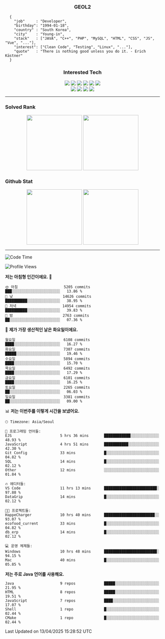 <div align="center">

  ### GEOL2
</div>

```
  {
    "job"     : "Developer",
    "birthday": "1994-01-18",
    "country" : "South Korea",
    "city"    : "Young-in",
    "stack"   : ["JAVA", "C++", "PHP", "MySQL", "HTML", "CSS", "JS", "Vue", "..."],
    "interest": ["Clean Code", "Testing", "Linux", "..."], 
    "quote"   : "There is nothing good unless you do it. - Erich Kästner"
  }
  ```
  
<div align="center">
  
  ### Interested Tech
  
  <img src="https://img.shields.io/badge/Laravel-F05340?style=flat-square&logo=Laravel&logoColor=white">
  <img src="https://img.shields.io/badge/SpringBoot-6DB33F?style=flat-square&logo=SpringBoot&logoColor=white">
  <img src="https://img.shields.io/badge/-NestJs-ea2845?style=flat-square&logo=nestjs&logoColor=white">
  <img src="https://img.shields.io/badge/Express-000000?style=flat-square&logo=Express&logoColor=white">
  <img src="https://img.shields.io/badge/Three.js-000000?style=flat-square&logo=Three.js&logoColor=white">
  <img src="https://img.shields.io/badge/OpenAI-%23412991?style=flat-square&logo=openai&logoColor=white">
  <br>
  <img src="https://img.shields.io/badge/Java-ED8B00?style=flat-square&logo=openjdk&logoColor=white">
  <img src="https://img.shields.io/badge/JavaScript-F7DF1E?style=flat-square&logo=JavaScript&logoColor=black">
  <img src="https://img.shields.io/badge/TypeScript-007acc?style=flat-square&logo=TypeScript&logoColor=black">
  <img src="https://img.shields.io/badge/MySQL-4479A1?style=flat-square&logo=mysql&logoColor=white"><br>

</div>

------------

  ### Solved Rank
  
  <div align="center">
    <img height="180em" src="https://mazassumnida.wtf/api/v2/generate_badge?boj=geol2">
    <img height="180em" src="https://leetcard.jacoblin.cool/Geol2?theme=light&font=Gugi&border=0&radius=20">
  </div>
  
  ### Github Stat 
  <div align="center">
    <img height="180em" src="https://github-readme-stats-git-masterrstaa-rickstaa.vercel.app/api?username=geol2&show_icons=true&theme=dark">
    <img height="180em" src="https://github-readme-stats-git-masterrstaa-rickstaa.vercel.app/api/top-langs/?username=geol2&show_icons=true&hide=css,scss,html&layout=compact&theme=dark&count_private=true&langs_count=8">
  </div>
  
------------
<!--START_SECTION:waka-->
![Code Time](http://img.shields.io/badge/Code%20Time-4%2C069%20hrs%2041%20mins-blue)

![Profile Views](http://img.shields.io/badge/Profile%20Views-0-blue)

**저는 아침형 인간이에요. 🐤** 

```text
🌞 아침                     5205 commits        ███░░░░░░░░░░░░░░░░░░░░░░   13.86 % 
🌆 낮　                     14626 commits       ██████████░░░░░░░░░░░░░░░   38.95 % 
🌃 저녁                     14954 commits       ██████████░░░░░░░░░░░░░░░   39.83 % 
🌙 밤　                     2763 commits        ██░░░░░░░░░░░░░░░░░░░░░░░   07.36 % 
```
📅 **제가 가장 생산적인 날은 화요일이에요.** 

```text
월요일                      6108 commits        ████░░░░░░░░░░░░░░░░░░░░░   16.27 % 
화요일                      7307 commits        █████░░░░░░░░░░░░░░░░░░░░   19.46 % 
수요일                      5894 commits        ████░░░░░░░░░░░░░░░░░░░░░   15.70 % 
목요일                      6492 commits        ████░░░░░░░░░░░░░░░░░░░░░   17.29 % 
금요일                      6101 commits        ████░░░░░░░░░░░░░░░░░░░░░   16.25 % 
토요일                      2265 commits        ██░░░░░░░░░░░░░░░░░░░░░░░   06.03 % 
일요일                      3381 commits        ██░░░░░░░░░░░░░░░░░░░░░░░   09.00 % 
```


📊 **저는 이번주를 이렇게 시간을 보냈어요.** 

```text
🕑︎ Timezone: Asia/Seoul

💬 프로그래밍 언어들: 
EJS                      5 hrs 36 mins       ████████████░░░░░░░░░░░░░   48.93 % 
JavaScript               4 hrs 51 mins       ███████████░░░░░░░░░░░░░░   42.30 % 
Git Config               33 mins             █░░░░░░░░░░░░░░░░░░░░░░░░   04.82 % 
SQL                      14 mins             █░░░░░░░░░░░░░░░░░░░░░░░░   02.12 % 
Other                    12 mins             ░░░░░░░░░░░░░░░░░░░░░░░░░   01.84 % 

🔥 에디터들: 
VS Code                  11 hrs 13 mins      ████████████████████████░   97.88 % 
DataGrip                 14 mins             █░░░░░░░░░░░░░░░░░░░░░░░░   02.12 % 

🐱‍💻 프로젝트들: 
HappeCharger             10 hrs 40 mins      ███████████████████████░░   93.07 % 
ecofood_current          33 mins             █░░░░░░░░░░░░░░░░░░░░░░░░   04.82 % 
db_erp                   14 mins             █░░░░░░░░░░░░░░░░░░░░░░░░   02.12 % 

💻 운영 체제들: 
Windows                  10 hrs 48 mins      ████████████████████████░   94.15 % 
Mac                      40 mins             █░░░░░░░░░░░░░░░░░░░░░░░░   05.85 % 
```

**저는 주로 Java 언어를 사용해요.** 

```text
Java                     9 repos             █████░░░░░░░░░░░░░░░░░░░░   21.95 % 
HTML                     8 repos             █████░░░░░░░░░░░░░░░░░░░░   19.51 % 
JavaScript               7 repos             ████░░░░░░░░░░░░░░░░░░░░░   17.07 % 
Shell                    1 repo              █░░░░░░░░░░░░░░░░░░░░░░░░   02.44 % 
CMake                    1 repo              █░░░░░░░░░░░░░░░░░░░░░░░░   02.44 % 
```




 Last Updated on 13/04/2025 15:28:52 UTC
<!--END_SECTION:waka-->

<div align="center">
  
  <!-- [![Hits](https://hits.seeyoufarm.com/api/count/incr/badge.svg?url=https%3A%2F%2Fgithub.com%2Fgeol2&count_bg=%2379C83D&title_bg=%23555555&icon=myspace.svg&icon_color=%23E7E7E7&title=hits&edge_flat=false)](https://hits.seeyoufarm.com) -->
  
</div>

<!--
**Geol2/Geol2** is a ✨ _special_ ✨ repository because its `README.md` (this file) appears on your GitHub profile.

Here are some ideas to get you started:
- 🔭 I’m currently working on ...
- 🌱 I’m currently learning ...
- 👯 I’m looking to collaborate on ...
- 🤔 I’m looking for help with ...
- 💬 Ask me about ...
- 📫 How to reach me: ...
- 😄 Pronouns: ...
- ⚡ Fun fact: ...
-->
